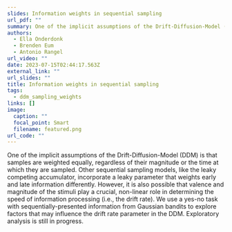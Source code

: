 ```yaml
---
slides: Information weights in sequential sampling
url_pdf: ""
summary: One of the implicit assumptions of the Drift-Diffusion-Model (DDM) is that samples are weighted equally, regardless of their magnitude or the time at which they are sampled. Other sequential sampling models, like the leaky competing accumulator, incorporate a leaky parameter that weights early and late information differently. However, it is also possible that valence and magnitude of the stimuli play a crucial, non-linear role in determining the speed of information processing (i.e., the drift rate). We use a yes-no task with sequentially-presented information from Gaussian bandits to explore factors that may influence the drift rate parameter in the DDM. Exploratory analysis is still in progress.
authors:
  - Ella Onderdonk
  - Brenden Eum
  - Antonio Rangel
url_video: ""
date: 2023-07-15T02:44:17.563Z
external_link: ""
url_slides: ""
title: Information weights in sequential sampling
tags:
  - ddm_sampling_weights
links: []
image:
  caption: ""
  focal_point: Smart
  filename: featured.png
url_code: ""
---
```


One of the implicit assumptions of the Drift-Diffusion-Model (DDM) is that samples are weighted equally, regardless of their magnitude or the time at which they are sampled. Other sequential sampling models, like the leaky competing accumulator, incorporate a leaky parameter that weights early and late information differently. However, it is also possible that valence and magnitude of the stimuli play a crucial, non-linear role in determining the speed of information processing (i.e., the drift rate). We use a yes-no task with sequentially-presented information from Gaussian bandits to explore factors that may influence the drift rate parameter in the DDM. Exploratory analysis is still in progress.
